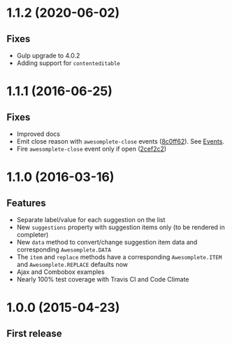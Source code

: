 # 1.1.2 (2020-06-02)

## Fixes

* Gulp upgrade to 4.0.2
* Adding support for `contenteditable`

# 1.1.1 (2016-06-25)

## Fixes

* Improved docs
* Emit close reason with `awesomplete-close` events ([8c0ff62](https://github.com/LeaVerou/awesomplete/commit/8c0ff6225c96af2f5f3b7312d7ba7b69f71be575)). See [Events](http://leaverou.github.io/awesomplete/#events).
* Fire `awesomplete-close` event only if open ([2cef2c2](https://github.com/LeaVerou/awesomplete/commit/2cef2c28a6f74ee5c0b294d2c3c7d2bad72bd466))

# 1.1.0 (2016-03-16)

## Features

* Separate label/value for each suggestion on the list 
* New `suggestions` property with suggestion items only (to be rendered in completer)
* New `data` method to convert/change suggestion item data and corresponding `Awesomplete.DATA`
* The `item` and `replace` methods have a corresponding `Awesomplete.ITEM` and `Awesomplete.REPLACE` defaults now
* Ajax and Combobox examples
* Nearly 100% test coverage with Travis CI and Code Climate

# 1.0.0 (2015-04-23)

## First release
